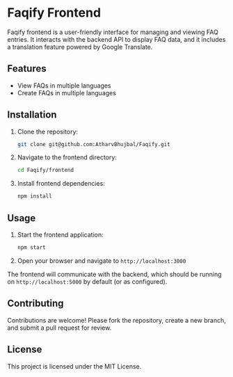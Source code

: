 # Faqify Frontend

Faqify frontend is a user-friendly interface for managing and viewing FAQ entries. It interacts with the backend API to display FAQ data, and it includes a translation feature powered by Google Translate.

## Features

- View FAQs in multiple languages
- Create FAQs in multiple languages

## Installation

1. Clone the repository:
    ```bash
    git clone git@github.com:AtharvBhujbal/Faqify.git
    ```
2. Navigate to the frontend directory:
    ```bash
    cd Faqify/frontend
    ```
3. Install frontend dependencies:
    ```bash
    npm install
    ```

## Usage

1. Start the frontend application:
    ```bash
    npm start
    ```

2. Open your browser and navigate to `http://localhost:3000`

The frontend will communicate with the backend, which should be running on `http://localhost:5000` by default (or as configured).

## Contributing

Contributions are welcome! Please fork the repository, create a new branch, and submit a pull request for review.

## License

This project is licensed under the MIT License.
